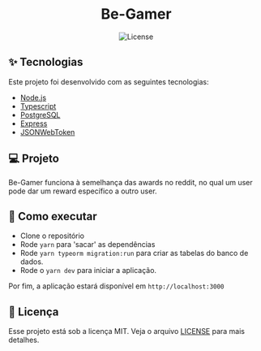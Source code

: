 <h1 align="center">Be-Gamer</h1>

<p align="center">
  <img alt="License" src="https://img.shields.io/static/v1?label=license&message=MIT&color=8257E5&labelColor=000000">

</p>


## ✨ Tecnologias

Este projeto foi desenvolvido com as seguintes tecnologias:

- [Node.js](https://nodejs.org/en/)
- [Typescript](https://www.typescriptlang.org/)
- [PostgreSQL](https://www.postgresql.org)
- [Express](https://expressjs.com/pt-br/)
- [JSONWebToken](https://github.com/auth0/node-jsonwebtoken#readme)

## 💻 Projeto

Be-Gamer funciona à semelhança das awards no reddit, no qual um user pode dar um reward específico a outro user.

## 🚀 Como executar

- Clone o repositório
- Rode `yarn` para 'sacar' as dependências
- Rode `yarn typeorm migration:run` para criar as tabelas do banco de dados.
- Rode o `yarn dev` para iniciar a aplicação.

Por fim, a aplicação estará disponível em `http://localhost:3000`

## 📄 Licença

Esse projeto está sob a licença MIT. Veja o arquivo [LICENSE](LICENSE.md) para mais detalhes.